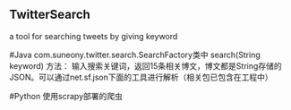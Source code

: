## TwitterSearch
a tool for searching tweets by giving keyword

#Java
com.suneony.twitter.search.SearchFactory类中
  search(String keyword) 方法：
  输入搜索关键词，返回15条相关博文，博文都是String存储的JSON。可以通过net.sf.json下面的工具进行解析（相关包已包含在工程中）

#Python
使用scrapy部署的爬虫